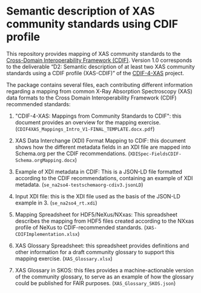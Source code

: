 # Semantic description of XAS community standards using CDIF profile

This repository provides mapping of XAS community standards to the
[Cross-Domain Interoperability Framework
(CDIF)](https://cdif.codata.org/).  Version 1.0 corresponds to the
deliverable “D2: Semantic description of at least two XAS community
standards using a CDIF profile (XAS-CDIF)” of the
[CDIF-4-XAS](https://oscars-project.eu/projects/cdif-4-xas-describing-x-ray-spectroscopy-data-cross-domain-use)
project.

The package contains several files, each contributing different
information regarding a mapping from common X-Ray Absorption
Spectroscopy (XAS) data formats to the Cross Domain Interoperability
Framework (CDIF) recommended standards:

1. "CDIF-4-XAS: Mappings from Community Standards to CDIF": this
   document provides an overview for the mapping exercise.
   (`CDIF4XAS_Mappings_Intro_V1-FINAL_TEMPLATE.docx.pdf`)

2. XAS Data Interchange (XDI) Format Mapping to CDIF: this document
   shows how the different metadata fields in an XDI file are mapped
   into Schema.org per the CDIF recommendations.
   (`XDISpec-FieldsCDIF-Schema.orgMapping.docx`)

3. Example of XDI metadata in CDIF: This is a JSON-LD file formatted
   according to the CDIF recommendations, containing an example of XDI
   metadata.  (`se_na2so4-testschemaorg-cdiv3.jsonLD`)

4. Input XDI file: this is the XDI file used as the basis of the
   JSON-LD example in 3.  (`se_na2so4_rt.xdi`)

5. Mapping Spreadsheet for HDF5/NeXus/NXxas: This spreadsheet
   describes the mapping from HDF5 files created according to the
   NXxas profile of NeXus to CDIF-recommended standards.
   (`XAS-CDIFImplementation.xlsx`)

6. XAS Glossary Spreadsheet: this spreadsheet provides definitions and
   other information for a draft community glossary to support this
   mapping exercise.  (`XAS_Glossary.xlsx`)

7. XAS Glossary in SKOS: this files provides a machine-actionable
   version of the community glossary, to serve as an example of how
   the glossary could be published for FAIR purposes.
   (`XAS_Glossary_SKOS.json`)
